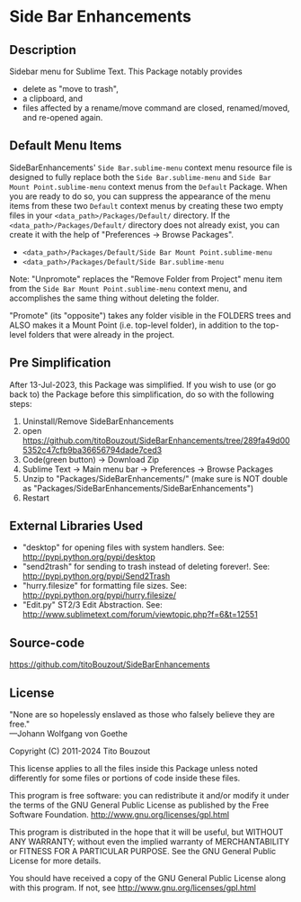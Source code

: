 # Side Bar Enhancements

## Description

Sidebar menu for Sublime Text. This Package notably provides

- delete as "move to trash",
- a clipboard, and
- files affected by a rename/move command are closed, renamed/moved, and re-opened again.

## Default Menu Items

SideBarEnhancements' `Side Bar.sublime-menu` context menu resource file is designed to
fully replace both the `Side Bar.sublime-menu` and `Side Bar Mount Point.sublime-menu` context menus from the `Default` Package.  When you are ready to do so, you can suppress
the appearance of the menu items from these two `Default` context menus by creating
these two empty files in your `<data_path>/Packages/Default/` directory.  If the
`<data_path>/Packages/Default/` directory does not already exist, you can create it
with the help of "Preferences -> Browse Packages".

- `<data_path>/Packages/Default/Side Bar Mount Point.sublime-menu`
- `<data_path>/Packages/Default/Side Bar.sublime-menu`

Note:  "Unpromote" replaces the "Remove Folder from Project" menu item from the
`Side Bar Mount Point.sublime-menu` context menu, and accomplishes the same thing
without deleting the folder.

"Promote" (its "opposite") takes any folder visible in the FOLDERS trees and ALSO
makes it a Mount Point (i.e. top-level folder), in addition to the top-level folders
that were already in the project.

## Pre Simplification

After 13-Jul-2023, this Package was simplified.  If you wish to use (or go back to)
the Package before this simplification, do so with the following steps:

1. Uninstall/Remove SideBarEnhancements
2. open
   https://github.com/titoBouzout/SideBarEnhancements/tree/289fa49d005352c47cfb9ba36656794dade7ced3
3. Code(green button) -> Download Zip
4. Sublime Text -> Main menu bar -> Preferences -> Browse Packages
5. Unzip to "Packages/SideBarEnhancements/" (make sure is NOT double as
   "Packages/SideBarEnhancements/SideBarEnhancements")
6. Restart

## External Libraries Used

- "desktop" for opening files with system handlers. See:
  <http://pypi.python.org/pypi/desktop>
- "send2trash" for sending to trash instead of deleting forever!.
  See: <http://pypi.python.org/pypi/Send2Trash>
- "hurry.filesize" for formatting file sizes. See:
  <http://pypi.python.org/pypi/hurry.filesize/>
- "Edit.py" ST2/3 Edit Abstraction. See:
  <http://www.sublimetext.com/forum/viewtopic.php?f=6&t=12551>

## Source-code

<https://github.com/titoBouzout/SideBarEnhancements>

## License

"None are so hopelessly enslaved as those who falsely believe they are free."<br>
—Johann Wolfgang von Goethe

Copyright (C) 2011-2024 Tito Bouzout

This license applies to all the files inside this Package unless noted differently
for some files or portions of code inside these files.

This program is free software: you can redistribute it and/or modify it under
the terms of the GNU General Public License as published by the Free Software
Foundation. <http://www.gnu.org/licenses/gpl.html>

This program is distributed in the hope that it will be useful, but WITHOUT ANY
WARRANTY; without even the implied warranty of MERCHANTABILITY or FITNESS FOR A
PARTICULAR PURPOSE. See the GNU General Public License for more details.

You should have received a copy of the GNU General Public License along with
this program. If not, see <http://www.gnu.org/licenses/gpl.html>
